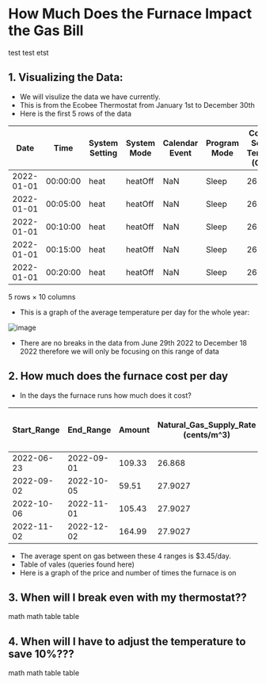 # How Much Does the Furnace Impact the Gas Bill
test test etst



## 1. Visualizing the Data:

- We will visulize the data we have currently.
- This is from the Ecobee Thermostat from January 1st to December 30th
- Here is the first 5 rows of the data

Date |	Time |	System Setting |    System Mode 	| Calendar Event |	Program Mode | Cool Set Temp (C) |	Heat Set Temp (C) |Current Temp (C) |Current Humidity (%RH)
|--- | --- | --- | --- |--- |--- |--- |--- |--- |--- |
|	2022-01-01 |	00:00:00 |	heat |	heatOff |	NaN |	Sleep| 26.5 |	19.5 |	24.8 |	39.0 
|	2022-01-01 |	00:05:00 |	heat |	heatOff |	NaN |	Sleep| 26.5 |	19.5 |	24.7 |	39.0
|	2022-01-01 |	00:10:00 |	heat |	heatOff |	NaN |	Sleep| 26.5 |	19.5 |	24.6 |	39.0 
|	2022-01-01 |	00:15:00 |	heat |	heatOff |	NaN |	Sleep| 26.5 |	19.5 |	24.5 |	39.0 
|	2022-01-01 |	00:20:00 |	heat |	heatOff |	NaN |	Sleep| 26.5 |	19.5 |	24.5 |	39.0 

5 rows × 10 columns



- This is a graph of the average temperature per day for the whole year:

![image](https://user-images.githubusercontent.com/47339289/217299234-aab32539-dff5-4117-9d65-31449ff77081.png)

- There are no breaks in the data from June 29th 2022 to December 18 2022 therefore we will only be focusing on this range of data


## 2. How much does the furnace cost per day

- In the days the furnace runs how much does it cost?


|Start_Range| End_Range| Amount| Natural_Gas_Supply_Rate (cents/m^3)| M^3 of Gas used|
|--- |--- |--- |--- |--- |
|2022-06-23	|2022-09-01	|109.33	|26.868	  |81|
|2022-09-02	|2022-10-05	|59.51	|27.9027	|57|
|2022-10-06	|2022-11-01	|105.43	|27.9027	|128|
|2022-11-02	|2022-12-02	|164.99	|27.9027	|224|


- The average spent on gas between these 4 ranges is $3.45/day. 
- Table of vales (queries found here)
- Here is a graph of the price and number of times the furnace is on


## 3. When will I break even with my thermostat??
math math
table 
table
## 4. When will I have to adjust the temperature to save 10%???


math math 
table 
table

